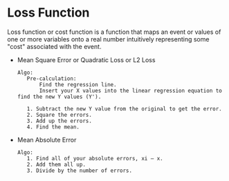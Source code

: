 # Loss Function

 Loss function or cost function is a function that maps an event or values of one or more variables onto a real number intuitively representing some "cost" associated with the event.
   
   * Mean Square Error or Quadratic Loss or L2 Loss

         Algo:
            Pre-calculation:
                Find the regression line.
                Insert your X values into the linear regression equation to find the new Y values (Y').

            1. Subtract the new Y value from the original to get the error.
            2. Square the errors.
            3. Add up the errors.
            4. Find the mean.
     
   * Mean Absolute Error
   
         Algo:
            1. Find all of your absolute errors, xi – x.
            2. Add them all up.
            3. Divide by the number of errors.